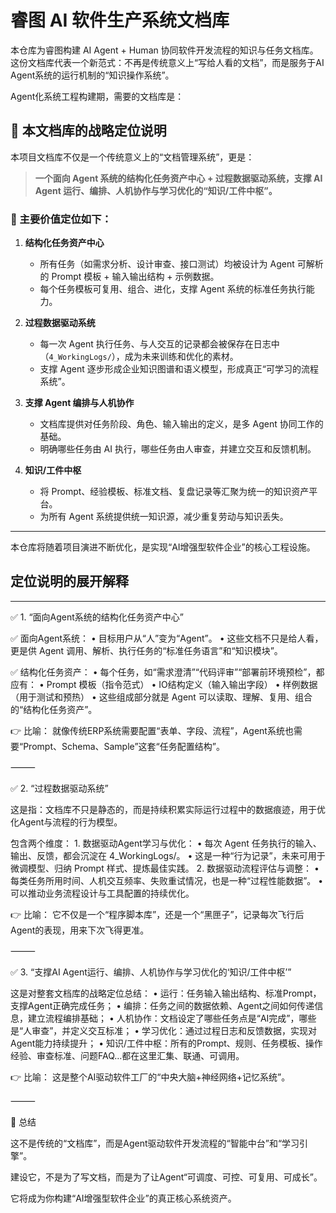 # 睿图 AI 软件生产系统文档库

本仓库为睿图构建 AI Agent + Human 协同软件开发流程的知识与任务文档库。
这份文档库代表一个新范式：不再是传统意义上“写给人看的文档”，而是服务于AI Agent系统的运行机制的“知识操作系统”。

Agent化系统工程构建期，需要的文档库是：

## 🧠 本文档库的战略定位说明

本项目文档库不仅是一个传统意义上的“文档管理系统”，更是：

> **一个面向 Agent 系统的结构化任务资产中心 + 过程数据驱动系统，支撑 AI Agent 运行、编排、人机协作与学习优化的“知识/工件中枢”。**

### 📌 主要价值定位如下：

1. **结构化任务资产中心**
   - 所有任务（如需求分析、设计审查、接口测试）均被设计为 Agent 可解析的 Prompt 模板 + 输入输出结构 + 示例数据。
   - 每个任务模板可复用、组合、进化，支撑 Agent 系统的标准任务执行能力。

2. **过程数据驱动系统**
   - 每一次 Agent 执行任务、与人交互的记录都会被保存在日志中（`4_WorkingLogs/`），成为未来训练和优化的素材。
   - 支撑 Agent 逐步形成企业知识图谱和语义模型，形成真正“可学习的流程系统”。

3. **支撑 Agent 编排与人机协作**
   - 文档库提供对任务阶段、角色、输入输出的定义，是多 Agent 协同工作的基础。
   - 明确哪些任务由 AI 执行，哪些任务由人审查，并建立交互和反馈机制。

4. **知识/工件中枢**
   - 将 Prompt、经验模板、标准文档、复盘记录等汇聚为统一的知识资产平台。
   - 为所有 Agent 系统提供统一知识源，减少重复劳动与知识丢失。

---

本仓库将随着项目演进不断优化，是实现“AI增强型软件企业”的核心工程设施。


## 定位说明的展开解释
---

✅ 1. “面向Agent系统的结构化任务资产中心”

✅ 面向Agent系统：
	•	目标用户从“人”变为“Agent”。
	•	这些文档不只是给人看，更是供 Agent 调用、解析、执行任务的“标准任务语言”和“知识模块”。

✅ 结构化任务资产：
	•	每个任务，如“需求澄清”“代码评审”“部署前环境预检”，都应有：
	•	Prompt 模板（指令范式）
	•	IO结构定义（输入输出字段）
	•	样例数据（用于测试和预热）
	•	这些组成部分就是 Agent 可以读取、理解、复用、组合的“结构化任务资产”。

👉 比喻： 就像传统ERP系统需要配置“表单、字段、流程”，Agent系统也需要“Prompt、Schema、Sample”这套“任务配置结构”。

⸻

✅ 2. “过程数据驱动系统”

这是指：文档库不只是静态的，而是持续积累实际运行过程中的数据痕迹，用于优化Agent与流程的行为模型。

包含两个维度：
	1.	数据驱动Agent学习与优化：
	•	每次 Agent 任务执行的输入、输出、反馈，都会沉淀在 4_WorkingLogs/。
	•	这是一种“行为记录”，未来可用于微调模型、归纳 Prompt 样式、提炼最佳实践。
	2.	数据驱动流程评估与调整：
	•	每类任务所用时间、人机交互频率、失败重试情况，也是一种“过程性能数据”。
	•	可以推动业务流程设计与工具配置的持续优化。

👉 比喻： 它不仅是一个“程序脚本库”，还是一个“黑匣子”，记录每次飞行后Agent的表现，用来下次飞得更准。

⸻

✅ 3. “支撑AI Agent运行、编排、人机协作与学习优化的‘知识/工件中枢’”

这是对整套文档库的战略定位总结：
	•	运行：任务输入输出结构、标准Prompt，支撑Agent正确完成任务；
	•	编排：任务之间的数据依赖、Agent之间如何传递信息，建立流程编排基础；
	•	人机协作：文档设定了哪些任务点是“AI完成”，哪些是“人审查”，并定义交互标准；
	•	学习优化：通过过程日志和反馈数据，实现对Agent能力持续提升；
	•	知识/工件中枢：所有的Prompt、规则、任务模板、操作经验、审查标准、问题FAQ…都在这里汇集、联通、可调用。

👉 比喻： 这是整个AI驱动软件工厂的“中央大脑+神经网络+记忆系统”。

⸻

🧭 总结

这不是传统的“文档库”，而是Agent驱动软件开发流程的“智能中台”和“学习引擎”。

建设它，不是为了写文档，而是为了让Agent“可调度、可控、可复用、可成长”。

它将成为你构建“AI增强型软件企业”的真正核心系统资产。

